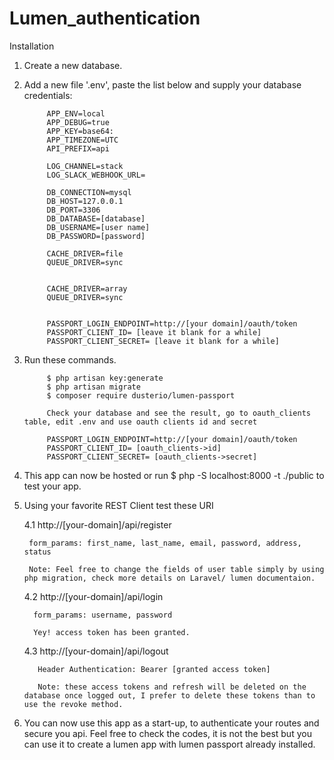 # Lumen_authentication

Installation

1. Create a new database.
2. Add a new file '.env', paste the list below and supply your database credentials:

            APP_ENV=local
            APP_DEBUG=true
            APP_KEY=base64:
            APP_TIMEZONE=UTC
            API_PREFIX=api

            LOG_CHANNEL=stack
            LOG_SLACK_WEBHOOK_URL=

            DB_CONNECTION=mysql
            DB_HOST=127.0.0.1
            DB_PORT=3306
            DB_DATABASE=[database]
            DB_USERNAME=[user name]
            DB_PASSWORD=[password]

            CACHE_DRIVER=file
            QUEUE_DRIVER=sync


            CACHE_DRIVER=array
            QUEUE_DRIVER=sync


            PASSPORT_LOGIN_ENDPOINT=http://[your domain]/oauth/token
            PASSPORT_CLIENT_ID= [leave it blank for a while]
            PASSPORT_CLIENT_SECRET= [leave it blank for a while]


2. Run these commands.

            $ php artisan key:generate
            $ php artisan migrate
            $ composer require dusterio/lumen-passport
            
            Check your database and see the result, go to oauth_clients table, edit .env and use oauth clients id and secret

            PASSPORT_LOGIN_ENDPOINT=http://[your domain]/oauth/token
            PASSPORT_CLIENT_ID= [oauth_clients->id]
            PASSPORT_CLIENT_SECRET= [oauth_clients->secret]

3.  This app can now be hosted or  run $ php -S localhost:8000 -t ./public to test your app.


4. Using your favorite REST Client test these URI

    4.1 http://[your-domain]/api/register
        
        form_params: first_name, last_name, email, password, address, status
        
        Note: Feel free to change the fields of user table simply by using php migration, check more details on Laravel/ lumen documentaion.
    
    4.2  http://[your-domain]/api/login
    
         form_params: username, password
         
         Yey! access token has been granted.
         
       
    4.3   http://[your-domain]/api/logout
    
          Header Authentication: Bearer [granted access token]
    
          Note: these access tokens and refresh will be deleted on the database once logged out, I prefer to delete these tokens than to use the revoke method.
        
 5. You can now use this app as a start-up, to authenticate your routes and secure you api. Feel free to check the codes, it is not          the best but you can use it to create a lumen app with lumen passport already installed.
    

        
